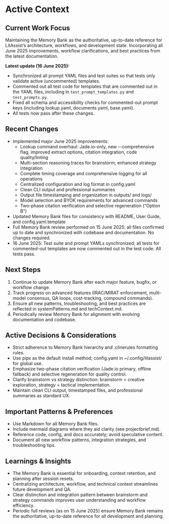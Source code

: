 # Active Context

## Current Work Focus
Maintaining the Memory Bank as the authoritative, up-to-date reference for LitAssist’s architecture, workflows, and development state. Incorporating all June 2025 improvements, workflow clarifications, and best practices from the latest documentation.

**Latest update (16 June 2025):**
- Synchronized all prompt YAML files and test suites so that tests only validate active (uncommented) templates.
- Commented out all test code for templates that are commented out in the YAML files, including in `test_prompt_templates.py` and `test_prompts.py`.
- Fixed all schema and accessibility checks for commented-out prompt keys (including lookup.yaml, documents.yaml, base.yaml).
- All tests now pass after these changes.

## Recent Changes
- Implemented major June 2025 improvements:
  - Lookup command overhaul: Jade.io-only, new --comprehensive flag, improved extract options, citation integration, code quality/linting
  - Multi-section reasoning traces for brainstorm; enhanced strategy integration
  - Complete timing coverage and comprehensive logging for all operations
  - Centralized configuration and log format in config.yaml
  - Clean CLI output and professional summaries
  - Output file timestamping and organization in outputs/ and logs/
  - Model selection and BYOK requirements for advanced commands
  - Two-phase citation verification and selective regeneration (“Option B”)
- Updated Memory Bank files for consistency with README, User Guide, and config.yaml.template
- Full Memory Bank review performed on 15 June 2025: all files confirmed up to date and synchronized with codebase and documentation. No changes required.
- 16 June 2025: Test suite and prompt YAMLs synchronized; all tests for commented-out templates are now commented out in the test code. All tests pass.

## Next Steps
1. Continue to update Memory Bank after each major feature, bugfix, or workflow change.
2. Track progress on advanced features (IRAC/MIRAT enforcement, multi-model consensus, QA loops, cost-tracking, compound commands).
3. Ensure all new patterns, troubleshooting, and best practices are reflected in systemPatterns.md and techContext.md.
4. Periodically review Memory Bank for alignment with evolving documentation and codebase.

## Active Decisions & Considerations
- Strict adherence to Memory Bank hierarchy and .clinerules formatting rules.
- Use pipx as the default install method; config.yaml in ~/.config/litassist/ for global use.
- Emphasize two-phase citation verification (Jade.io primary, offline fallback) and selective regeneration for quality control.
- Clarify brainstorm vs strategy distinction: brainstorm = creative exploration, strategy = tactical implementation.
- Maintain clean CLI output, timestamped files, and professional summaries as standard UX.

## Important Patterns & Preferences
- Use Markdown for all Memory Bank files.
- Include mermaid diagrams where they aid clarity (see projectbrief.md).
- Reference code, config, and docs accurately; avoid speculative content.
- Document all new workflow patterns, integration strategies, and troubleshooting tips.

## Learnings & Insights
- The Memory Bank is essential for onboarding, context retention, and planning after session resets.
- Centralizing architecture, workflow, and technical context streamlines future development and QA.
- Clear distinction and integration pattern between brainstorm and strategy commands improves user understanding and workflow efficiency.
- Periodic full reviews (as on 15 June 2025) ensure Memory Bank remains the authoritative, up-to-date reference for all development and planning.
